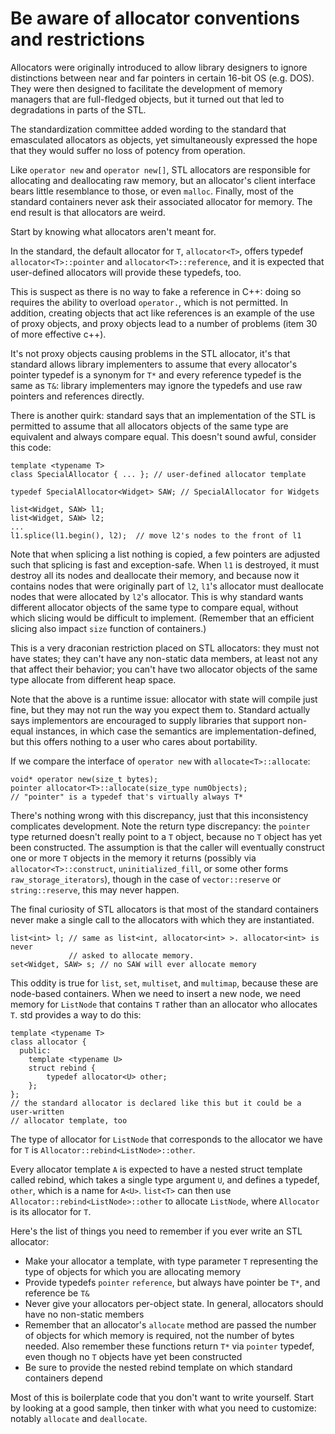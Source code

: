 # Be aware of allocator conventions and restrictions

Allocators were originally introduced to allow library designers to ignore distinctions between near and far pointers in certain 16-bit OS (e.g. DOS).
They were then designed to facilitate the development of memory managers that are full-fledged objects, but it turned out that led to degradations in parts of the STL.

The standardization committee added wording to the standard that emasculated allocators as objects, yet simultaneously expressed the hope that they would suffer no loss of potency from operation.

Like `operator new` and `operator new[]`, STL allocators are responsible for allocating and deallocating raw memory, but an allocator's client interface bears little resemblance to those, or even `malloc`.
Finally, most of the standard containers never ask their associated allocator for memory. The end result is that allocators are weird.

Start by knowing what allocators aren't meant for.

In the standard, the default allocator for `T`, `allocator<T>`, offers typedef `allocator<T>::pointer` and `allocator<T>::reference`, and it is expected that user-defined allocators will provide these typedefs, too.

This is suspect as there is no way to fake a reference in C++: doing so requires the ability to overload `operator.`, which is not permitted.
In addition, creating objects that act like references is an example of the use of proxy objects, and proxy objects lead to a number of problems (item 30 of more effective c++).

It's not proxy objects causing problems in the STL allocator, it's that standard allows library implementers to assume that every allocator's pointer typedef is a synonym for `T*` and every reference typedef is the same as `T&`: library implementers may ignore the typedefs and use raw pointers and references directly.

There is another quirk: standard says that an implementation of the STL is permitted to assume that all allocators objects of the same type are equivalent and always compare equal.
This doesn't sound awful, consider this code:
```
template <typename T>
class SpecialAllocator { ... }; // user-defined allocator template

typedef SpecialAllocator<Widget> SAW; // SpecialAllocator for Widgets

list<Widget, SAW> l1;
list<Widget, SAW> l2;
...
l1.splice(l1.begin(), l2);  // move l2's nodes to the front of l1
```

Note that when splicing a list nothing is copied, a few pointers are adjusted such that splicing is fast and exception-safe.
When `l1` is destroyed, it must destroy all its nodes and deallocate their memory, and because now it contains nodes that were originally part of `l2`, `l1`'s allocator must deallocate nodes that were allocated by `l2`'s allocator.
This is why standard wants different allocator objects of the same type to compare equal, without which slicing would be difficult to implement.
(Remember that an efficient slicing also impact `size` function of containers.)

This is a very draconian restriction placed on STL allocators: they must not have states; they can't have any non-static data members, at least not any that affect their behavior; you can't have two allocator objects of the same type allocate from different heap space.

Note that the above is a runtime issue: allocator with state will compile just fine, but they may not run the way you expect them to.
Standard actually says implementors are encouraged to supply libraries that support non-equal instances, in which case the semantics are implementation-defined, but this offers nothing to a user who cares about portability.

If we compare the interface of `operator new` with `allocate<T>::allocate`:
```
void* operator new(size_t bytes);
pointer allocator<T>::allocate(size_type numObjects);
// "pointer" is a typedef that's virtually always T*
```
There's nothing wrong with this discrepancy, just that this inconsistency complicates development.
Note the return type discrepancy: the `pointer` type returned doesn't really point to a `T` object, because no `T` object has yet been constructed. The assumption is that the caller will eventually construct one or more `T` objects in the memory it returns (possibly via `allocator<T>::construct`, `uninitialized_fill`, or some other forms `raw_storage_iterators`), though in the case of `vector::reserve` or `string::reserve`, this may never happen.

The final curiosity of STL allocators is that most of the standard containers never make a single call to the allocators with which they are instantiated.
```
list<int> l; // same as list<int, allocator<int> >. allocator<int> is never
             // asked to allocate memory.
set<Widget, SAW> s; // no SAW will ever allocate memory
```
This oddity is true for `list`, `set`, `multiset`, and `multimap`, because these are node-based containers.
When we need to insert a new node, we need memory for `ListNode` that contains `T` rather than an allocator who allocates `T`.
std provides a way to do this:
```
template <typename T>
class allocator {
  public:
    template <typename U>
    struct rebind {
        typedef allocator<U> other;
    };
};
// the standard allocator is declared like this but it could be a user-written
// allocator template, too
```
The type of allocator for `ListNode` that corresponds to the allocator we have for `T` is `Allocator::rebind<ListNode>::other`.

Every allocator template `A` is expected to have a nested struct template called rebind, which takes a single type argument `U`, and defines a typedef, `other`, which is a name for `A<U>`. `list<T>` can then use `Allocator::rebind<ListNode>::other` to allocate `ListNode`, where `Allocator` is its allocator for `T`.

Here's the list of things you need to remember if you ever write an STL allocator:
* Make your allocator a template, with type parameter `T` representing the type of objects for which you are allocating memory
* Provide typedefs `pointer` `reference`, but always have pointer be `T*`, and reference be `T&`
* Never give your allocators per-object state. In general, allocators should have no non-static members
* Remember that an allocator's `allocate` method are passed the number of objects for which memory is required, not the number of bytes needed. Also remember these functions return `T*` via `pointer` typedef, even though no `T` objects have yet been constructed
* Be sure to provide the nested rebind template on which standard containers depend

Most of this is boilerplate code that you don't want to write yourself. Start by looking at a good sample, then tinker with what you need to customize: notably `allocate` and `deallocate`.

